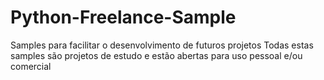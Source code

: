# Python-Freelance-Sample
Samples para facilitar o desenvolvimento de futuros projetos
Todas estas samples são projetos de estudo e estão abertas para uso pessoal e/ou comercial

